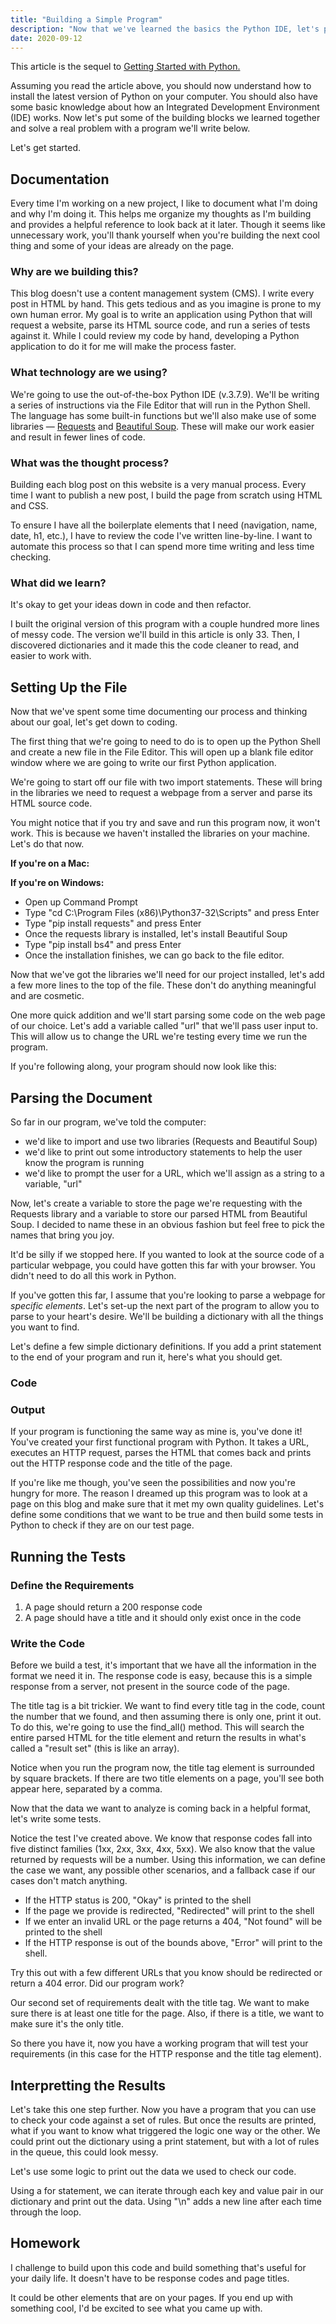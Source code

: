 ```yaml
---
title: "Building a Simple Program"
description: "Now that we've learned the basics the Python IDE, let's put our programming skills to work."
date: 2020-09-12
---
```


This article is the sequel to [Getting Started with Python.](https://cooperhollmaier.com/article/getting-started-python)

Assuming you read the article above, you should now understand how to install the latest version of Python on your computer. You should also have some basic knowledge about how an Integrated Development Environment (IDE) works. Now let's put some of the building blocks we learned together and solve a real problem with a program we'll write below.

Let's get started.

## Documentation

Every time I'm working on a new project, I like to document what I'm doing and why I'm doing it. This helps me organize my thoughts as I'm building and provides a helpful reference to look back at it later. Though it seems like unnecessary work, you'll thank yourself when you're building the next cool thing and some of your ideas are already on the page.

### Why are we building this?

This blog doesn't use a content management system (CMS). I write every post in HTML by hand. This gets tedious and as you imagine is prone to my own human error. My goal is to write an application using Python that will request a website, parse its HTML source code, and run a series of tests against it. While I could review my code by hand, developing a Python application to do it for me will make the process faster.

### What technology are we using?

We're going to use the out-of-the-box Python IDE (v.3.7.9). We'll be writing a series of instructions via the File Editor that will run in the Python Shell. The language has some built-in functions but we'll also make use of some libraries — [Requests](https://requests.readthedocs.io/en/master/) and [Beautiful Soup](https://www.crummy.com/software/BeautifulSoup/bs4/doc/). These will make our work easier and result in fewer lines of code.

### What was the thought process?

Building each blog post on this website is a very manual process. Every time I want to publish a new post, I build the page from scratch using HTML and CSS.

To ensure I have all the boilerplate elements that I need (navigation, name, date, h1, etc.), I have to review the code I've written line-by-line. I want to automate this process so that I can spend more time writing and less time checking.

### What did we learn?

It's okay to get your ideas down in code and then refactor.

I built the original version of this program with a couple hundred more lines of messy code. The version we'll build in this article is only 33\. Then, I discovered dictionaries and it made this the code cleaner to read, and easier to work with.

## Setting Up the File

Now that we've spent some time documenting our process and thinking about our goal, let's get down to coding.

The first thing that we're going to need to do is to open up the Python Shell and create a new file in the File Editor. This will open up a blank file editor window where we are going to write our first Python application.

We're going to start off our file with two import statements. These will bring in the libraries we need to request a webpage from a server and parse its HTML source code.

You might notice that if you try and save and run this program now, it won't work. This is because we haven't installed the libraries on your machine. Let's do that now.

**If you're on a Mac:**  

**If you're on Windows:**  

*   Open up Command Prompt
*   Type "cd C:\Program Files (x86)\Python37-32\Scripts" and press Enter
*   Type "pip install requests" and press Enter
*   Once the requests library is installed, let's install Beautiful Soup
*   Type "pip install bs4" and press Enter
*   Once the installation finishes, we can go back to the file editor.

Now that we've got the libraries we'll need for our project installed, let's add a few more lines to the top of the file. These don't do anything meaningful and are cosmetic.

One more quick addition and we'll start parsing some code on the web page of our choice. Let's add a variable called "url" that we'll pass user input to. This will allow us to change the URL we're testing every time we run the program.

If you're following along, your program should now look like this:

## Parsing the Document

So far in our program, we've told the computer:

*   we'd like to import and use two libraries (Requests and Beautiful Soup)
*   we'd like to print out some introductory statements to help the user know the program is running
*   we'd like to prompt the user for a URL, which we'll assign as a string to a variable, "url"

Now, let's create a variable to store the page we're requesting with the Requests library and a variable to store our parsed HTML from Beautiful Soup. I decided to name these in an obvious fashion but feel free to pick the names that bring you joy.

It'd be silly if we stopped here. If you wanted to look at the source code of a particular webpage, you could have gotten this far with your browser. You didn't need to do all this work in Python.

If you've gotten this far, I assume that you're looking to parse a webpage for _specific elements_. Let's set-up the next part of the program to allow you to parse to your heart's desire. We'll be building a dictionary with all the things you want to find.

Let's define a few simple dictionary definitions. If you add a print statement to the end of your program and run it, here's what you should get.

### Code

### Output

If your program is functioning the same way as mine is, you've done it! You've created your first functional program with Python. It takes a URL, executes an HTTP request, parses the HTML that comes back and prints out the HTTP response code and the title of the page.

If you're like me though, you've seen the possibilities and now you're hungry for more. The reason I dreamed up this program was to look at a page on this blog and make sure that it met my own quality guidelines. Let's define some conditions that we want to be true and then build some tests in Python to check if they are on our test page.

## Running the Tests

### Define the Requirements

1.  A page should return a 200 response code
2.  A page should have a title and it should only exist once in the code

### Write the Code

Before we build a test, it's important that we have all the information in the format we need it in. The response code is easy, because this is a simple response from a server, not present in the source code of the page.

The title tag is a bit trickier. We want to find every title tag in the code, count the number that we found, and then assuming there is only one, print it out. To do this, we're going to use the find_all() method. This will search the entire parsed HTML for the title element and return the results in what's called a "result set" (this is like an array).

Notice when you run the program now, the title tag element is surrounded by square brackets. If there are two title elements on a page, you'll see both appear here, separated by a comma.

Now that the data we want to analyze is coming back in a helpful format, let's write some tests.

Notice the test I've created above. We know that response codes fall into five distinct families (1xx, 2xx, 3xx, 4xx, 5xx). We also know that the value returned by requests will be a number. Using this information, we can define the case we want, any possible other scenarios, and a fallback case if our cases don't match anything.

*   If the HTTP status is 200, "Okay" is printed to the shell
*   If the page we provide is redirected, "Redirected" will print to the shell
*   If we enter an invalid URL or the page returns a 404, "Not found" will be printed to the shell
*   If the HTTP response is out of the bounds above, "Error" will print to the shell.

Try this out with a few different URLs that you know should be redirected or return a 404 error. Did our program work?

Our second set of requirements dealt with the title tag. We want to make sure there is at least one title for the page. Also, if there is a title, we want to make sure it's the only title.

So there you have it, now you have a working program that will test your requirements (in this case for the HTTP response and the title tag element).

## Interpretting the Results

Let's take this one step further. Now you have a program that you can use to check your code against a set of rules. But once the results are printed, what if you want to know what triggered the logic one way or the other. We could print out the dictionary using a print statement, but with a lot of rules in the queue, this could look messy.

Let's use some logic to print out the data we used to check our code.

Using a for statement, we can iterate through each key and value pair in our dictionary and print out the data. Using "\n" adds a new line after each time through the loop.

## Homework

I challenge to build upon this code and build something that's useful for your daily life. It doesn't have to be response codes and page titles.

It could be other elements that are on your pages. If you end up with something cool, I'd be excited to see what you came up with.